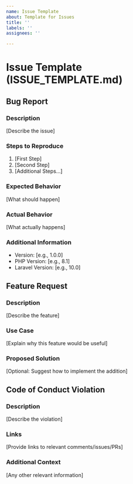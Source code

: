 ```yaml
---
name: Issue Template
about: Template for Issues
title: ''
labels: ''
assignees: ''

---
```


# Issue Template (ISSUE_TEMPLATE.md)

## Bug Report
### Description
[Describe the issue]

### Steps to Reproduce
1. [First Step]
2. [Second Step]
3. [Additional Steps...]

### Expected Behavior
[What should happen]

### Actual Behavior
[What actually happens]

### Additional Information
- Version: [e.g., 1.0.0]
- PHP Version: [e.g., 8.1]
- Laravel Version: [e.g., 10.0]

## Feature Request
### Description
[Describe the feature]

### Use Case
[Explain why this feature would be useful]

### Proposed Solution
[Optional: Suggest how to implement the addition]

## Code of Conduct Violation
### Description
[Describe the violation]

### Links
[Provide links to relevant comments/issues/PRs]

### Additional Context
[Any other relevant information]
